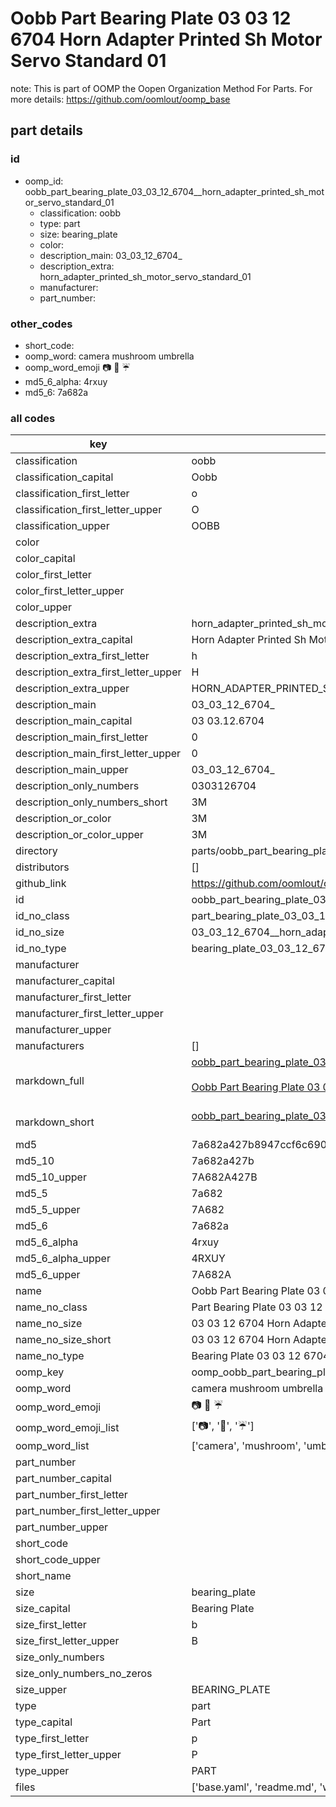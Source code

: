# Oobb Part Bearing Plate 03 03 12 6704  Horn Adapter Printed Sh Motor Servo Standard 01  

note: This is part of OOMP the Oopen Organization Method For Parts. For more details: https://github.com/oomlout/oomp_base

##  part details





### id
* oomp_id: oobb_part_bearing_plate_03_03_12_6704__horn_adapter_printed_sh_motor_servo_standard_01
  * classification: oobb
  * type: part
  * size: bearing_plate
  * color: 
  * description_main: 03_03_12_6704_
  * description_extra: horn_adapter_printed_sh_motor_servo_standard_01
  * manufacturer: 
  * part_number: 

### other_codes
* short_code: 
* oomp_word: camera mushroom umbrella
* oomp_word_emoji :camera: :mushroom: :umbrella:
* md5_6_alpha: 4rxuy
* md5_6: 7a682a

### all codes 
| key | value |  
| --- | --- |  
| classification | oobb |  
| classification_capital | Oobb |  
| classification_first_letter | o |  
| classification_first_letter_upper | O |  
| classification_upper | OOBB |  
| color |  |  
| color_capital |  |  
| color_first_letter |  |  
| color_first_letter_upper |  |  
| color_upper |  |  
| description_extra | horn_adapter_printed_sh_motor_servo_standard_01 |  
| description_extra_capital | Horn Adapter Printed Sh Motor Servo Standard 01 |  
| description_extra_first_letter | h |  
| description_extra_first_letter_upper | H |  
| description_extra_upper | HORN_ADAPTER_PRINTED_SH_MOTOR_SERVO_STANDARD_01 |  
| description_main | 03_03_12_6704_ |  
| description_main_capital | 03 03.12.6704  |  
| description_main_first_letter | 0 |  
| description_main_first_letter_upper | 0 |  
| description_main_upper | 03_03_12_6704_ |  
| description_only_numbers | 0303126704 |  
| description_only_numbers_short | 3M |  
| description_or_color | 3M |  
| description_or_color_upper | 3M |  
| directory | parts/oobb_part_bearing_plate_03_03_12_6704__horn_adapter_printed_sh_motor_servo_standard_01 |  
| distributors | [] |  
| github_link | https://github.com/oomlout/oomlout_oomp_part_src/tree/main/parts/oobb_part_bearing_plate_03_03_12_6704__horn_adapter_printed_sh_motor_servo_standard_01/working |  
| id | oobb_part_bearing_plate_03_03_12_6704__horn_adapter_printed_sh_motor_servo_standard_01 |  
| id_no_class | part_bearing_plate_03_03_12_6704__horn_adapter_printed_sh_motor_servo_standard_01 |  
| id_no_size | 03_03_12_6704__horn_adapter_printed_sh_motor_servo_standard_01 |  
| id_no_type | bearing_plate_03_03_12_6704__horn_adapter_printed_sh_motor_servo_standard_01 |  
| manufacturer |  |  
| manufacturer_capital |  |  
| manufacturer_first_letter |  |  
| manufacturer_first_letter_upper |  |  
| manufacturer_upper |  |  
| manufacturers | [] |  
| markdown_full | [oobb_part_bearing_plate_03_03_12_6704__horn_adapter_printed_sh_motor_servo_standard_01](https://github.com/oomlout/oomlout_oomp_part_src/tree/main/parts/oobb_part_bearing_plate_03_03_12_6704__horn_adapter_printed_sh_motor_servo_standard_01/working)<br>[](https://github.com/oomlout/oomlout_oomp_part_src/tree/main/parts/oobb_part_bearing_plate_03_03_12_6704__horn_adapter_printed_sh_motor_servo_standard_01/working)<br>[Oobb Part Bearing Plate 03 03 12 6704  Horn Adapter Printed Sh Motor Servo Standard 01](https://github.com/oomlout/oomlout_oomp_part_src/tree/main/parts/oobb_part_bearing_plate_03_03_12_6704__horn_adapter_printed_sh_motor_servo_standard_01/working)<br><br> |  
| markdown_short | [oobb_part_bearing_plate_03_03_12_6704__horn_adapter_printed_sh_motor_servo_standard_01](https://github.com/oomlout/oomlout_oomp_part_src/tree/main/parts/oobb_part_bearing_plate_03_03_12_6704__horn_adapter_printed_sh_motor_servo_standard_01/working)<br><br> |  
| md5 | 7a682a427b8947ccf6c6901ed0e3538d |  
| md5_10 | 7a682a427b |  
| md5_10_upper | 7A682A427B |  
| md5_5 | 7a682 |  
| md5_5_upper | 7A682 |  
| md5_6 | 7a682a |  
| md5_6_alpha | 4rxuy |  
| md5_6_alpha_upper | 4RXUY |  
| md5_6_upper | 7A682A |  
| name | Oobb Part Bearing Plate 03 03 12 6704  Horn Adapter Printed Sh Motor Servo Standard 01 |  
| name_no_class | Part Bearing Plate 03 03 12 6704  Horn Adapter Printed Sh Motor Servo Standard 01 |  
| name_no_size | 03 03 12 6704  Horn Adapter Printed Sh Motor Servo Standard 01 |  
| name_no_size_short | 03 03 12 6704  Horn Adapter Printed Sh Motor Servo Standard 01 |  
| name_no_type | Bearing Plate 03 03 12 6704  Horn Adapter Printed Sh Motor Servo Standard 01 |  
| oomp_key | oomp_oobb_part_bearing_plate_03_03_12_6704__horn_adapter_printed_sh_motor_servo_standard_01 |  
| oomp_word | camera mushroom umbrella |  
| oomp_word_emoji | :camera: :mushroom: :umbrella: |  
| oomp_word_emoji_list | [':camera:', ':mushroom:', ':umbrella:'] |  
| oomp_word_list | ['camera', 'mushroom', 'umbrella'] |  
| part_number |  |  
| part_number_capital |  |  
| part_number_first_letter |  |  
| part_number_first_letter_upper |  |  
| part_number_upper |  |  
| short_code |  |  
| short_code_upper |  |  
| short_name |  |  
| size | bearing_plate |  
| size_capital | Bearing Plate |  
| size_first_letter | b |  
| size_first_letter_upper | B |  
| size_only_numbers |  |  
| size_only_numbers_no_zeros |  |  
| size_upper | BEARING_PLATE |  
| type | part |  
| type_capital | Part |  
| type_first_letter | p |  
| type_first_letter_upper | P |  
| type_upper | PART |  
| files | ['base.yaml', 'readme.md', 'working.json', 'working.yaml'] |  

